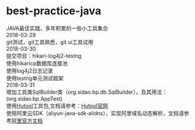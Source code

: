 # best-practice-java

JAVA最佳实践，多年积累的一些小工具集合<br>
2018-03-29<br>
git测试，git工具熟悉，git ui工具试用<br>
2018-03-30<br>
<span>提交项目：</span>hikari-log4j2-testng<br>
使用hikaricp数据库连接池<br>
使用log4j2日志记录<br>
使用testng单元测试框架<br>
2018-03-31<br>
增加工具类SqlBuilder类（org.sidao.bp.db.SqlBuilder），及其用法：(org.sidao.bp.AppTest)<br>
使用<a href="https://gitee.com/loolly/hutool/" target="_blank">Hutool</a>工具包,文档请参考：<a href="http://hutool.mydoc.io/" target="_blank">Hutool官网</a><br>
使用阿里云SDK（aliyun-java-sdk-alidns），实现阿里域名动态解析，文档请参考<a href="https://help.aliyun.com/document_detail/29739.html?spm=a2c4g.11186623.6.584.N9gLFg" target="_blank">阿里官方文档</a><br>
